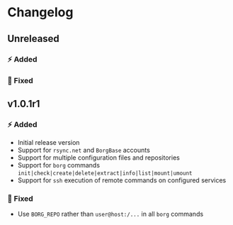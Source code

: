 # Changelog

## Unreleased

### ⚡️ Added

### 🐞 Fixed

## v1.0.1r1

### ⚡️ Added

- Initial release version
- Support for `rsync.net` and `BorgBase` accounts
- Support for multiple configuration files and repositories
- Support for `borg` commands `init|check|create|delete|extract|info|list|mount|umount`
- Support for `ssh` execution of remote commands on configured services

### 🐞 Fixed

- Use `BORG_REPO` rather than `user@host:/...` in all `borg` commands

